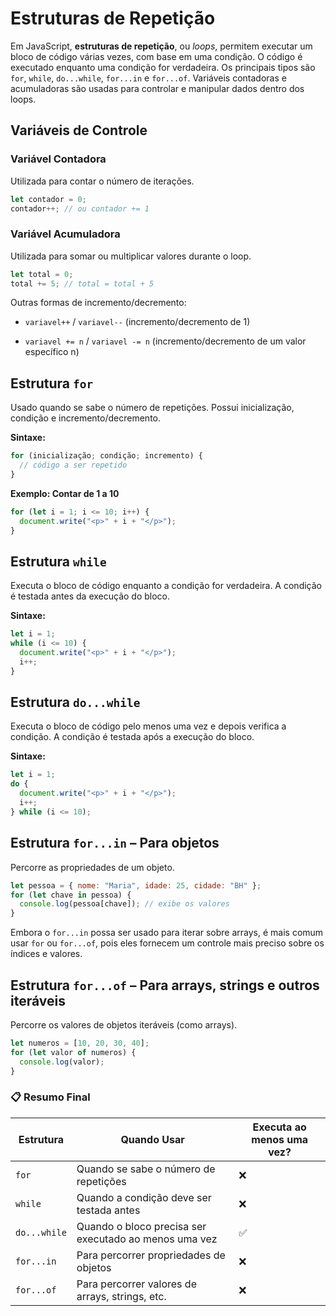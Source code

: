 # Estruturas de Repetição

Em JavaScript, **estruturas de repetição**, ou *loops*, permitem executar um bloco de código várias vezes, com base em uma condição. O código é executado enquanto uma condição for verdadeira. Os principais tipos são `for`, `while`, `do...while`, `for...in` e `for...of`. Variáveis contadoras e acumuladoras são usadas para controlar e manipular dados dentro dos loops. 

## Variáveis de Controle

### Variável Contadora

Utilizada para contar o número de iterações.

```js
let contador = 0;
contador++; // ou contador += 1
```

### Variável Acumuladora

Utilizada para somar ou multiplicar valores durante o loop.

```js
let total = 0;
total += 5; // total = total + 5
```

Outras formas de incremento/decremento:

- `variavel++` / `variavel--` (incremento/decremento de 1)

- `variavel += n` / `variavel -= n` (incremento/decremento de um valor específico n) 

## Estrutura `for`

Usado quando se sabe o número de repetições. Possui inicialização, condição e incremento/decremento. 

**Sintaxe:**

```js
for (inicialização; condição; incremento) {
  // código a ser repetido
}
```

**Exemplo: Contar de 1 a 10**

```js
for (let i = 1; i <= 10; i++) {
  document.write("<p>" + i + "</p>");
}
```

## Estrutura `while`

Executa o bloco de código enquanto a condição for verdadeira. A condição é testada antes da execução do bloco. 

**Sintaxe:**

```js
let i = 1;
while (i <= 10) {
  document.write("<p>" + i + "</p>");
  i++;
}
```

## Estrutura `do...while`

Executa o bloco de código pelo menos uma vez e depois verifica a condição. A condição é testada após a execução do bloco. 

**Sintaxe:**

```js
let i = 1;
do {
  document.write("<p>" + i + "</p>");
  i++;
} while (i <= 10);
```

## Estrutura `for...in` – **Para objetos**

Percorre as propriedades de um objeto. 

```js
let pessoa = { nome: "Maria", idade: 25, cidade: "BH" };
for (let chave in pessoa) {
  console.log(pessoa[chave]); // exibe os valores
}
```
Embora o `for...in` possa ser usado para iterar sobre arrays, é mais comum usar `for` ou `for...of`, pois eles fornecem um controle mais preciso sobre os índices e valores. 

## Estrutura `for...of` – **Para arrays, strings e outros iteráveis**

Percorre os valores de objetos iteráveis (como arrays).

```js
let numeros = [10, 20, 30, 40];
for (let valor of numeros) {
  console.log(valor);
}
```

### 📋 Resumo Final

| Estrutura   | Quando Usar                                    | Executa ao menos uma vez?  |
|-------------|------------------------------------------------|----------------------------|
| `for`       | Quando se sabe o número de repetições          | ❌                         |
| `while`     | Quando a condição deve ser testada antes       | ❌                         |
| `do...while`| Quando o bloco precisa ser executado ao menos uma vez | ✅                  |
| `for...in`  | Para percorrer propriedades de objetos         | ❌                         |
| `for...of`  | Para percorrer valores de arrays, strings, etc.| ❌                         |
